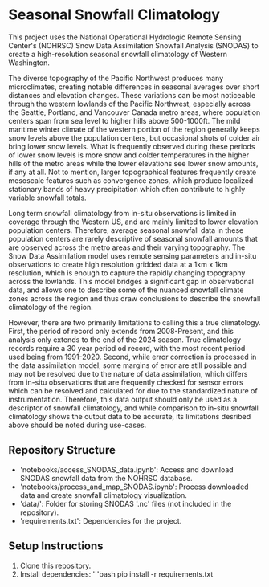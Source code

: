 # Seasonal Snowfall Climatology
This project uses the National Operational Hydrologic Remote Sensing Center's (NOHRSC) Snow Data Assimilation Snowfall Analysis (SNODAS) to create a high-resolution seasonal snowfall climatology of Western Washington.

The diverse topography of the Pacific Northwest produces many microclimates, creating notable differences in seasonal averages over short distances and elevation changes. These variations can be most noticeable through the western lowlands of the Pacific Northwest, especially across the Seattle, Portland, and Vancouver Canada metro areas, where population centers span from sea level to higher hills above 500-1000ft. The mild maritime winter climate of the western portion of the region generally keeps snow levels above the population centers, but occasional shots of colder air bring lower snow levels. What is frequently observed during these periods of lower snow levels is more snow and colder temperatures in the higher hills of the metro areas while the lower elevations see lower snow amounts, if any at all. Not to mention, larger topographical features frequently create mesoscale features such as convergence zones, which produce localized stationary bands of heavy precipitation which often contribute to highly variable snowfall totals.

Long term snowfall climatology from in-situ observations is limited in coverage through the Western US, and are mainly limited to lower elevation population centers. Therefore, average seasonal snowfall data in these population centers are rarely descriptive of seasonal snowfall amounts that are observed across the metro areas and their varying topography. The Snow Data Assimilation model uses remote sensing parameters and in-situ observations to create high resolution gridded data at a 1km x 1km resolution, which is enough to capture the rapidly changing topography across the lowlands. This model bridges a significant gap in observational data, and allows one to describe some of the nuanced snowfall climate zones across the region and thus draw conclusions to describe the snowfall climatology of the region. 

However, there are two primarily limitations to calling this a true climatology. First, the period of record only extends from 2008-Present, and this analysis only extends to the end of the 2024 season. True climatology records require a 30 year period od record, with the most recent period used being from 1991-2020. Second, while error correction is processed in the data assimilation model, some margins of error are still possible and may not be resolved due to the nature of data assimilation, which differs from in-situ observations that are frequently checked for sensor errors which can be resolved and calculated for due to the standardized nature of instrumentation. Therefore, this data output should only be used as a descriptor of snowfall climatology, and while comparison to in-situ snowfall climatology shows the output data to be accurate, its limitations desribed above should be noted during use-cases. 

## Repository Structure

- 'notebooks/access_SNODAS_data.ipynb': Access and download SNODAS snowfall data from the NOHRSC database.
- 'notebooks/process_and_map_SNODAS.ipynb': Process downloaded data and create snowfall climatology visualization.
- 'data/': Folder for storing SNODAS '.nc' files (not included in the repository).
- 'requirements.txt': Dependencies for the project.

## Setup Instructions
1. Clone this repository.
2. Install dependencies:
   '''bash
   pip install -r requirements.txt
